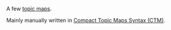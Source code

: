 A few [topic maps](http://www.isotopicmaps.org/).

Mainly manually written in [Compact Topic Maps Syntax (CTM)](http://www.isotopicmaps.org/ctm/).
